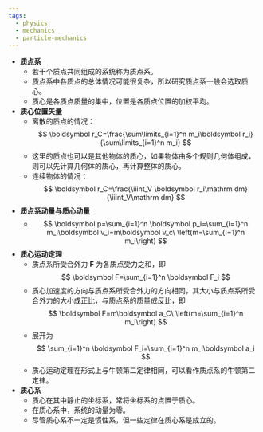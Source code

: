 ```yaml
---
tags:
  - physics
  - mechanics
  - particle-mechanics
---
```

- **质点系**
    - 若干个质点共同组成的系统称为质点系。
    - 质点系中各质点的总体情况可能很复杂，所以研究质点系一般会选取质心。
    - 质心是各质点质量的集中，位置是各质点位置的加权平均。
- **质心位置矢量** <span id="pmrdyk"></span>
    - 离散的质点的情况：
      $$
      \boldsymbol r_C=\frac{\sum\limits_{i=1}^n m_i\boldsymbol r_i}{\sum\limits_{i=1}^n m_i}
      $$
    - 这里的质点也可以是其他物体的质心，如果物体由多个规则几何体组成，则可以先计算几何体的质心，再计算整体的质心。
    - 连续物体的情况：
      $$
      \boldsymbol r_C=\frac{\iiint_V \boldsymbol r_i\mathrm dm}{\iiint_V\mathrm dm}
      $$
- **质点系动量与质心动量**
    - $$
      \boldsymbol p=\sum_{i=1}^n \boldsymbol p_i=\sum_{i=1}^n m_i\boldsymbol v_i=m\boldsymbol v_c\ \left(m=\sum_{i=1}^n m_i\right)
      $$
- **质心运动定理**
    - 质点系所受合外力 $\boldsymbol F$ 为各质点受力之和，即
      $$
      \boldsymbol F=\sum_{i=1}^n \boldsymbol F_i
      $$
    - 质心加速度的方向与质点系所受合外力的方向相同，其大小与质点系所受合外力的大小成正比，与质点系的质量成反比，即
      $$
      \boldsymbol F=m\boldsymbol a_C\ \left(m=\sum_{i=1}^n m_i\right)
      $$
    - 展开为
      $$
      \sum_{i=1}^n \boldsymbol F_i=\sum_{i=1}^n m_i\boldsymbol a_i
      $$
    - 质心运动定理在形式上与牛顿第二定律相同，可以看作质点系的牛顿第二定律。
- **质心系** <span id="stv368"></span>
    - 质心在其中静止的坐标系，常将坐标系的点置于质心。
    - 在质心系中，系统的动量为零。
    - 尽管质心系不一定是惯性系，但一些定律在质心系是成立的。
